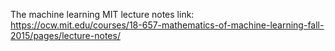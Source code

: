 The machine learning MIT lecture notes link:
https://ocw.mit.edu/courses/18-657-mathematics-of-machine-learning-fall-2015/pages/lecture-notes/
